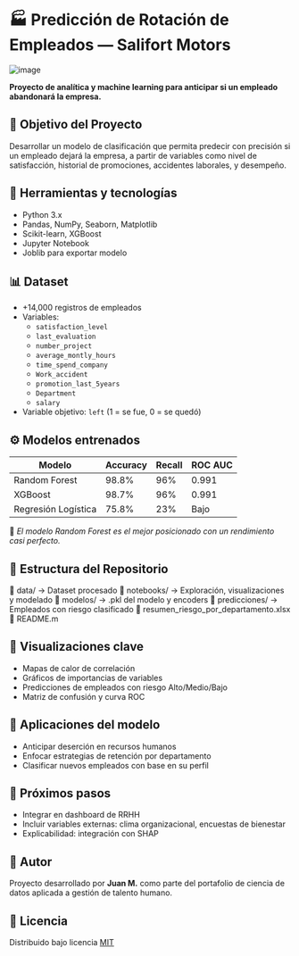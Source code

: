 # 🏭 Predicción de Rotación de Empleados — Salifort Motors

![image](https://github.com/user-attachments/assets/6aa7f319-2410-44f0-83e3-4319aab9d325)




**Proyecto de analítica y machine learning para anticipar si un empleado abandonará la empresa.**

## 📌 Objetivo del Proyecto

Desarrollar un modelo de clasificación que permita predecir con precisión si un empleado dejará la empresa, a partir de variables como nivel de satisfacción, historial de promociones, accidentes laborales, y desempeño.

## 🧠 Herramientas y tecnologías

- Python 3.x
- Pandas, NumPy, Seaborn, Matplotlib
- Scikit-learn, XGBoost
- Jupyter Notebook
- Joblib para exportar modelo

## 📊 Dataset

- +14,000 registros de empleados
- Variables:
  - `satisfaction_level`
  - `last_evaluation`
  - `number_project`
  - `average_montly_hours`
  - `time_spend_company`
  - `Work_accident`
  - `promotion_last_5years`
  - `Department`
  - `salary`
- Variable objetivo: `left` (1 = se fue, 0 = se quedó)

## ⚙️ Modelos entrenados

| Modelo              | Accuracy | Recall | ROC AUC |
|---------------------|----------|--------|---------|
| Random Forest       | 98.8%    | 96%    | 0.991   |
| XGBoost             | 98.7%    | 96%    | 0.991   |
| Regresión Logística | 75.8%    | 23%    | Bajo    |

📌 *El modelo Random Forest es el mejor posicionado con un rendimiento casi perfecto.*

## 📁 Estructura del Repositorio
📁 data/              → Dataset procesado
📁 notebooks/         → Exploración, visualizaciones y modelado 
📁 modelos/           → .pkl del modelo y encoders 
📁 predicciones/      → Empleados con riesgo clasificado 
📄 resumen_riesgo_por_departamento.xlsx 📄 README.m


## 📌 Visualizaciones clave

- Mapas de calor de correlación
- Gráficos de importancias de variables
- Predicciones de empleados con riesgo Alto/Medio/Bajo
- Matriz de confusión y curva ROC

## 💼 Aplicaciones del modelo

- Anticipar deserción en recursos humanos
- Enfocar estrategias de retención por departamento
- Clasificar nuevos empleados con base en su perfil

## 🎯 Próximos pasos

- Integrar en dashboard de RRHH
- Incluir variables externas: clima organizacional, encuestas de bienestar
- Explicabilidad: integración con SHAP

## 👤 Autor

Proyecto desarrollado por **Juan M.** como parte del portafolio de ciencia de datos aplicada a gestión de talento humano.

## 📄 Licencia

Distribuido bajo licencia [MIT](LICENSE)
